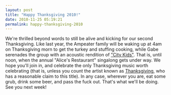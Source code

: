 ```yaml
---
layout: post
title: "Happy Thanksgiving 2010!"
date: 2010-11-25 05:19:21
permalink: happy-thanksgiving-2010
---
```

We're thrilled beyond words to still be alive and kicking for our second Thanksgiving. Like last year, the Ampeater family will be waking up at 4am on Thanksgiving morn to get the turkey and stuffing cooking, while Gabe serenades the group with an acoustic rendition of ["City Kids"](http://ampeatermusic.com/aem105). That is, until noon, when the annual "Alice's Restaurant" singalong gets under way. We hope you'll join in, and celebrate the only Thanksgiving music worth celebrating (that is, unless you count the artist known as [Thanksgiving](http://www.marriagerecs.com/thanksgiving), who has a reasonable claim to this title). In any case, wherever you are, eat some grub, drink some beer, and pass the fuck out. That's what we'll be doing. See you next week!
  
  